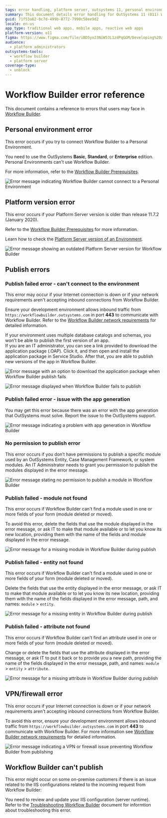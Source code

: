 ```yaml
---
tags: error handling, platform server, outsystems 11, personal environments, technical troubleshooting
summary: This document details error handling for OutSystems 11 (O11) Workflow Builder, including platform, publishing, and network issues.
guid: 71f53a62-0c7d-499b-8772-7990c58ee9d2
locale: en-us
app_type: traditional web apps, mobile apps, reactive web apps
platform-version: o11
figma: https://www.figma.com/file/iBD5yo23NiW53L1zdPqGGM/Developing%20an%20Application?node-id=4376:909
audience:
  - platform administrators
outsystems-tools:
  - workflow builder
  - platform server
coverage-type:
  - unblock
---
```


# Workflow Builder error reference

This document contains a reference to errors that users may face in [Workflow Builder](http://workflowbuilder.outsystems.com/).

## Personal environment error

This error occurs if you try to connect Workflow Builder to a Personal Environment.

You need to use the OutSystems **Basic**, **Standard**, or **Enterprise** edition. Personal Environments can't use Workflow Builder.

For more information, refer to the [Workflow Builder Prerequisites](../how-setup.md#prerequisites).

![Error message indicating Workflow Builder cannot connect to a Personal Environment](images/wfb-error-environment.png "Workflow Builder Personal Environment Error")

## Platform version error

This error occurs if your Platform Server version is older than release 11.7.2 (January 2020).

Refer to the [Workflow Builder Prerequisites](../how-setup.md#prerequisites) for more information.

Learn how to check the [Platform Server version of an Environment](https://success.outsystems.com/Documentation/Case_Management/How_to_check_the_Platform_Server_version_installed_in_an_Environment).

![Error message showing an outdated Platform Server version for Workflow Builder](images/wfb-error-platform.png "Workflow Builder Platform Version Error")

## Publish errors

### Publish failed error - can't connect to the environment

This error may occur if your Internet connection is down or if your network requirements aren't accepting inbound connections from Workflow Builder.

Ensure your development environment allows inbound traffic from `https://workflowbuilder.outsystems.com` in port **443** to communicate with Workflow Builder. Refer to the [Workflow Builder network requirements](https://success.outsystems.com/Documentation/11/Setting_Up_OutSystems/OutSystems_network_requirements#workflow-builder) for detailed information.

<div class="info" markdown="1">

If your environment uses multiple database catalogs and schemas, you won't be able to publish the first version of an app.  
If you are an IT administrator, you can see a link provided to download the application package (.OAP). Click it, and then open and install the application package in Service Studio.
After that, you are able to publish new versions of the app in Workflow Builder.

![Error message with an option to download the application package when Workflow Builder publish fails](images/wfb-error-publish-failed-download-oap.png "Workflow Builder Publish Failed with Download OAP Option")

</div>

![Error message displayed when Workflow Builder fails to publish](images/wfb-error-publish.png "Workflow Builder Publish Error")

### Publish failed error - issue with the app generation

You may get this error because there was an error with the app generation that OutSystems must solve. Report the issue to the OutSystems support.

![Error message indicating a problem with app generation in Workflow Builder](images/wfb-error-publish-failed.png "Workflow Builder App Generation Issue Error")

### No permission to publish error

This error occurs if you don’t have permissions to publish a specific module used by an OutSystems Entity, Case Management Framework, or system modules.
An IT Administrator needs to grant you permission to publish the modules displayed in the error message.

![Error message stating no permission to publish a module in Workflow Builder](images/wfb-error-pubish-permission.png "Workflow Builder No Permission to Publish Error")

### Publish failed - module not found

This error occurs if Workflow Builder can't find a module used in one or more fields of your form (module deleted or moved).

To avoid this error, delete the fields that use the module displayed in the error message, or ask IT to make that module available or to let you know its new location, providing them with the name of the fields and module displayed in the error message.

![Error message for a missing module in Workflow Builder during publish](images/wfb-error-module-not-found.png "Workflow Builder Module Not Found Error")

### Publish failed - entity not found

This error occurs if Workflow Builder can't find a module used in one or more fields of your form (module deleted or moved).

Delete the fields that use the entity displayed in the error message, or ask IT to make that module available or to let you know its new location, providing them with the name of the fields displayed in the error message, path, and names: `module` > `entity`.

![Error message for a missing entity in Workflow Builder during publish](images/wfb-error-entity-not-found.png "Workflow Builder Entity Not Found Error")

### Publish failed - attribute not found

This error occurs if Workflow Builder can't find an attribute used in one or more fields of your form (module deleted or moved).

Change or delete the fields that use the attribute displayed in the error message, or ask IT to put it back or to provide you a new path, providing the name of the fields displayed in the error message, path, and names: `module` > `entity` > `attribute`.

![Error message for a missing attribute in Workflow Builder during publish](images/wfb-error-attribute-not-found.png "Workflow Builder Attribute Not Found Error")

## VPN/firewall error

This error occurs if your Internet connection is down or if your network requirements aren't accepting inbound connections from Workflow Builder.

To avoid this error, ensure your development environment allows inbound traffic from `https://workflowbuilder.outsystems.com` in port **443** to communicate with Workflow Builder. For more information see [Workflow Builder network requirements](https://success.outsystems.com/Documentation/11/Setting_Up_OutSystems/OutSystems_network_requirements#workflow-builder) for detailed information.

![Error message indicating a VPN or firewall issue preventing Workflow Builder from publishing](images/wfb-error-vpn-firewall.png "Workflow Builder VPN/Firewall Error")

## Workflow Builder can't publish

This error might occur on some on-premise customers if there is an issue related to the IIS configurations related to the incoming request from Workflow Builder:

You need to review and update your IIS configuration (server runtime). Refer to the [Troubleshooting Workflow Builder](../troubleshoot.md#troubleshoot-it-admins) document for informtion about troubleshooting this error.
